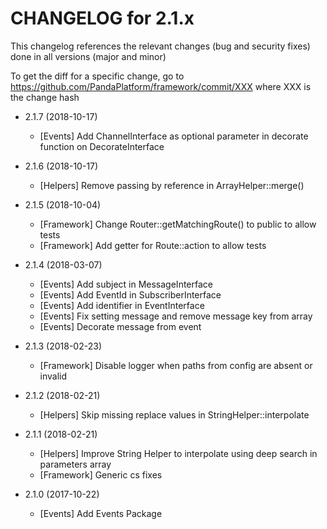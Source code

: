 CHANGELOG for 2.1.x
===================

This changelog references the relevant changes (bug and security fixes) done
in all versions (major and minor)

To get the diff for a specific change, go to https://github.com/PandaPlatform/framework/commit/XXX where
XXX is the change hash

* 2.1.7 (2018-10-17)
  * [Events] Add ChannelInterface as optional parameter in decorate function on DecorateInterface

* 2.1.6 (2018-10-17)
  * [Helpers] Remove passing by reference in ArrayHelper::merge()
  
* 2.1.5 (2018-10-04)
  * [Framework] Change Router::getMatchingRoute() to public to allow tests
  * [Framework] Add getter for Route::action to allow tests

* 2.1.4 (2018-03-07)
  * [Events] Add subject in MessageInterface
  * [Events] Add EventId in SubscriberInterface
  * [Events] Add identifier in EventInterface
  * [Events] Fix setting message and remove message key from array
  * [Events] Decorate message from event
  
* 2.1.3 (2018-02-23)
  * [Framework] Disable logger when paths from config are absent or invalid
  
* 2.1.2 (2018-02-21)
  * [Helpers] Skip missing replace values in StringHelper::interpolate

* 2.1.1 (2018-02-21)
  * [Helpers] Improve String Helper to interpolate using deep search in parameters array
  * [Framework] Generic cs fixes

* 2.1.0 (2017-10-22)
  * [Events] Add Events Package

